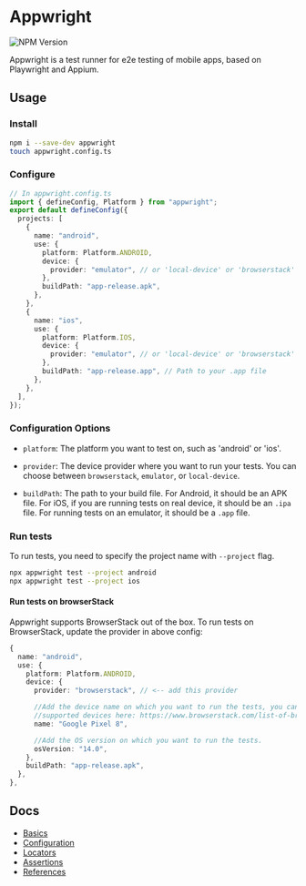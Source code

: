 # Appwright

![NPM Version](https://img.shields.io/npm/v/appwright?color=4AC61C)

Appwright is a test runner for e2e testing of mobile apps, based on Playwright and Appium.

## Usage

### Install

```sh
npm i --save-dev appwright
touch appwright.config.ts
```

### Configure

```ts
// In appwright.config.ts
import { defineConfig, Platform } from "appwright";
export default defineConfig({
  projects: [
    {
      name: "android",
      use: {
        platform: Platform.ANDROID,
        device: {
          provider: "emulator", // or 'local-device' or 'browserstack'
        },
        buildPath: "app-release.apk",
      },
    },
    {
      name: "ios",
      use: {
        platform: Platform.IOS,
        device: {
          provider: "emulator", // or 'local-device' or 'browserstack'
        },
        buildPath: "app-release.app", // Path to your .app file
      },
    },
  ],
});
```

### Configuration Options

- `platform`: The platform you want to test on, such as 'android' or 'ios'.

- `provider`: The device provider where you want to run your tests.
              You can choose between `browserstack`, `emulator`, or `local-device`.

- `buildPath`: The path to your build file. For Android, it should be an APK file.
               For iOS, if you are running tests on real device, it should be an `.ipa` file. For running tests on an emulator, it should be a `.app` file.

### Run tests

To run tests, you need to specify the project name with `--project` flag.

```sh
npx appwright test --project android
npx appwright test --project ios
```

#### Run tests on browserStack

Appwright supports BrowserStack out of the box. To run tests on BrowserStack, update the provider in above config:

```ts
{
  name: "android",
  use: {
    platform: Platform.ANDROID,
    device: {
      provider: "browserstack", // <-- add this provider

      //Add the device name on which you want to run the tests, you can find the 
      //supported devices here: https://www.browserstack.com/list-of-browsers-and-platforms/app_automate
      name: "Google Pixel 8",

      //Add the OS version on which you want to run the tests.
      osVersion: "14.0",
    },
    buildPath: "app-release.apk",
  },
},
```

## Docs

- [Basics](docs/basics.md)
- [Configuration](docs/config.md)
- [Locators](docs/locators.md)
- [Assertions](docs/assertions.md)
- [References](docs/references.md)